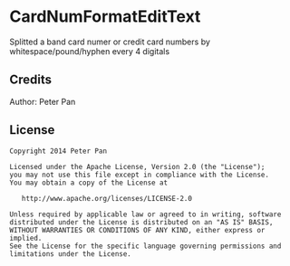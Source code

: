 # CardNumFormatEditText
Splitted a band card numer or credit card numbers by whitespace/pound/hyphen every 4 digitals

Credits
-------

Author: Peter Pan

License
-------

    Copyright 2014 Peter Pan

    Licensed under the Apache License, Version 2.0 (the "License");
    you may not use this file except in compliance with the License.
    You may obtain a copy of the License at

       http://www.apache.org/licenses/LICENSE-2.0

    Unless required by applicable law or agreed to in writing, software
    distributed under the License is distributed on an "AS IS" BASIS,
    WITHOUT WARRANTIES OR CONDITIONS OF ANY KIND, either express or implied.
    See the License for the specific language governing permissions and
    limitations under the License.
    
